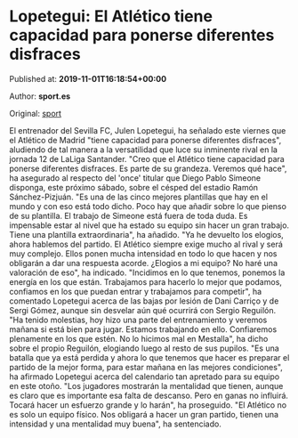 
# Lopetegui: El Atlético tiene capacidad para ponerse diferentes disfraces

Published at: **2019-11-01T16:18:54+00:00**

Author: **sport.es**

Original: [sport](https://www.sport.es/es/noticias/sevilla/lopetegui-atletico-tiene-capacidad-para-ponerse-diferentes-disfraces-7710527)

El entrenador del Sevilla FC, Julen Lopetegui, ha señalado este viernes que el Atlético de Madrid "tiene capacidad para ponerse diferentes disfraces", aludiendo de tal manera a la versatilidad que luce su inminente rival en la jornada 12 de LaLiga Santander.
"Creo que el Atlético tiene capacidad para ponerse diferentes disfraces. Es parte de su grandeza. Veremos qué hace", ha asegurado al respecto del 'once' titular que Diego Pablo Simeone disponga, este próximo sábado, sobre el césped del estadio Ramón Sánchez-Pizjuán.
"Es una de las cinco mejores plantillas que hay en el mundo y con eso está todo dicho. Poco hay que añadir sobre lo que pienso de su plantilla. El trabajo de Simeone está fuera de toda duda. Es impensable estar al nivel que ha estado su equipo sin hacer un gran trabajo. Tiene una plantilla extraordinaria", ha añadido.
"Ya he devuelto los elogios, ahora hablemos del partido. El Atlético siempre exige mucho al rival y será muy complejo. Ellos ponen mucha intensidad en todo lo que hacen y nos obligarán a dar una respuesta acorde. ¿Elogios a mi equipo? No haré una valoración de eso", ha indicado.
"Incidimos en lo que tenemos, ponemos la energía en los que están. Trabajamos para hacerlo lo mejor que podamos, confiamos en los que puedan entrar y trabajamos para competir", ha comentado Lopetegui acerca de las bajas por lesión de Dani Carriço y de Sergi Gómez, aunque sin desvelar aún qué ocurrirá con Sergio Reguilón.
"Ha tenido molestias, hoy hizo una parte del entrenamiento y veremos mañana si está bien para jugar. Estamos trabajando en ello. Confiaremos plenamente en los que estén. No lo hicimos mal en Mestalla", ha dicho sobre el propio Reguilón, elogiando luego al resto de sus pupilos.
"Es una batalla que ya está perdida y ahora lo que tenemos que hacer es preparar el partido de la mejor forma, para estar mañana en las mejores condiciones", ha afirmado Lopetegui acerca del calendario tan apretado para su equipo en este otoño.
"Los jugadores mostrarán la mentalidad que tienen, aunque es claro que es importante esa falta de descanso. Pero en ganas no influirá. Tocará hacer un esfuerzo grande y lo harán", ha proseguido. "El Atlético no es solo un equipo físico. Nos obligará a hacer un gran partido, tienen una intensidad y una mentalidad muy buena", ha sentenciado.
